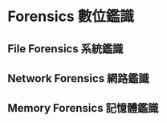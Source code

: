#  Forensics 數位鑑識

##   File Forensics 系統鑑識

##  Network Forensics 網路鑑識

##  Memory Forensics 記憶體鑑識
